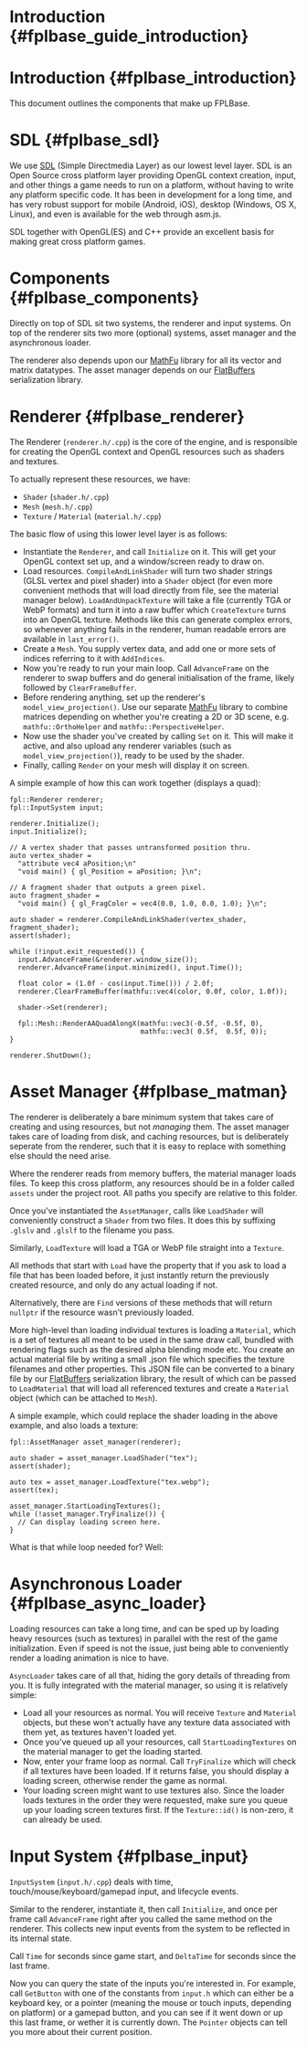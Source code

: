 Introduction    {#fplbase_guide_introduction}
============

# Introduction {#fplbase_introduction}

This document outlines the components that make up FPLBase.

# SDL {#fplbase_sdl}

We use [SDL][] (Simple Directmedia Layer) as our lowest level layer. SDL is an
Open Source cross platform layer providing OpenGL context creation, input, and
other things a game needs to run on a platform, without having to write any
platform specific code. It has been in development for a long time, and has
very robust support for mobile (Android, iOS), desktop (Windows, OS X, Linux),
and even is available for the web through asm.js.

SDL together with OpenGL(ES) and C++ provide an excellent basis for making great
cross platform games.

# Components {#fplbase_components}

Directly on top of SDL sit two systems, the renderer and input systems.
On top of the renderer sits two more (optional) systems, asset manager and
the asynchronous loader.

The renderer also depends upon our [MathFu] library for all its vector and
matrix datatypes. The asset manager depends on our [FlatBuffers]
serialization library.

# Renderer {#fplbase_renderer}

The Renderer (`renderer.h/.cpp`) is the core of the engine, and is responsible
for creating the OpenGL context and OpenGL resources such as
shaders and textures.

To actually represent these resources, we have:
* `Shader` (`shader.h/.cpp`)
* `Mesh` (`mesh.h/.cpp`)
* `Texture` / `Material` (`material.h/.cpp`)

The basic flow of using this lower level layer is as follows:

* Instantiate the `Renderer`, and call `Initialize` on it. This will get your
  OpenGL context set up, and a window/screen ready to draw on.
* Load resources. `CompileAndLinkShader` will turn two shader strings (GLSL
  vertex and pixel shader) into a `Shader` object
  (for even more convenient methods that will load directly from file, see the
  material manager below).
  `LoadAndUnpackTexture` will take a file (currently TGA or WebP formats)
  and turn it into a raw buffer which `CreateTexture` turns into an OpenGL
  texture.
  Methods like this can generate complex errors, so whenever anything fails in
  the renderer, human readable errors are available in `last_error()`.
* Create a `Mesh`. You supply vertex data, and add one or more sets of indices
  referring to it with `AddIndices`.
* Now you're ready to run your main loop. Call `AdvanceFrame` on the renderer
  to swap buffers and do general initialisation of the frame, likely followed
  by `ClearFrameBuffer`.
* Before rendering anything, set up the renderer's `model_view_projection()`.
  Use our separate [MathFu] library to combine matrices depending on whether
  you're creating a 2D or 3D scene, e.g. `mathfu::OrthoHelper` and
  `mathfu::PerspectiveHelper`.
* Now use the shader you've created by calling `Set` on it. This will make it
  active, and also upload any renderer variables (such as
  `model_view_projection()`), ready to be used by the shader.
* Finally, calling `Render` on your mesh will display it on screen.

A simple example of how this can work together (displays a quad):

~~~{.cpp}
fpl::Renderer renderer;
fpl::InputSystem input;

renderer.Initialize();
input.Initialize();

// A vertex shader that passes untransformed position thru.
auto vertex_shader =
  "attribute vec4 aPosition;\n"
  "void main() { gl_Position = aPosition; }\n";

// A fragment shader that outputs a green pixel.
auto fragment_shader =
  "void main() { gl_FragColor = vec4(0.0, 1.0, 0.0, 1.0); }\n";

auto shader = renderer.CompileAndLinkShader(vertex_shader, fragment_shader);
assert(shader);

while (!input.exit_requested()) {
  input.AdvanceFrame(&renderer.window_size());
  renderer.AdvanceFrame(input.minimized(), input.Time());

  float color = (1.0f - cos(input.Time())) / 2.0f;
  renderer.ClearFrameBuffer(mathfu::vec4(color, 0.0f, color, 1.0f));

  shader->Set(renderer);

  fpl::Mesh::RenderAAQuadAlongX(mathfu::vec3(-0.5f, -0.5f, 0),
                                mathfu::vec3( 0.5f,  0.5f, 0));
}

renderer.ShutDown();
~~~

# Asset Manager {#fplbase_matman}

The renderer is deliberately a bare minimum system that takes care of creating
and using resources, but not *managing* them. The asset manager takes care
of loading from disk, and caching resources, but is deliberately seperate from
the renderer, such that it is easy to replace with something else should the
need arise.

Where the renderer reads from memory buffers, the material manager loads files.
To keep this cross platform, any resources should be in a folder called `assets`
under the project root. All paths you specify are relative to this folder.

Once you've instantiated the `AssetManager`, calls like `LoadShader`
will conveniently construct a `Shader` from two files. It does this by
suffixing `.glslv` and `.glslf` to the filename you pass.

Similarly, `LoadTexture` will load a TGA or WebP file straight into a `Texture`.

All methods that start with `Load` have the property that if you ask to load a
file that has been loaded before, it just instantly return the previously
created resource, and only do any actual loading if not.

Alternatively, there are `Find` versions of these methods that will return
`nullptr` if the resource wasn't previously loaded.

More high-level than loading individual textures is loading a `Material`,
which is a set of textures all meant to be used in the same draw call,
bundled with rendering flags such as the desired alpha blending mode etc.
You create an actual material file by writing a small .json file which specifies
the texture filenames and other properties. This JSON file can be converted
to a binary file by our [FlatBuffers] serialization library, the result
of which can be passed to `LoadMaterial` that will load all referenced
textures and create a `Material` object (which can be attached to `Mesh`).

A simple example, which could replace the shader loading in the above example,
and also loads a texture:

~~~{.cpp}
fpl::AssetManager asset_manager(renderer);

auto shader = asset_manager.LoadShader("tex");
assert(shader);

auto tex = asset_manager.LoadTexture("tex.webp");
assert(tex);

asset_manager.StartLoadingTextures();
while (!asset_manager.TryFinalize()) {
  // Can display loading screen here.
}
~~~

What is that while loop needed for? Well:

# Asynchronous Loader {#fplbase_async_loader}

Loading resources can take a long time, and can be sped up by loading
heavy resources (such as textures) in parallel with the
rest of the game initialization. Even if speed is not the issue, just being
able to conveniently render a loading animation is nice to have.

`AsyncLoader` takes care of all that, hiding the gory details of threading
from you. It is fully integrated with the material manager, so using it is
relatively simple:

* Load all your resources as normal. You will receive `Texture` and
  `Material` objects, but these won't actually have any texture data
  associated with them yet, as textures haven't loaded yet.
* Once you've queued up all your resources, call `StartLoadingTextures`
  on the material manager to get the loading started.
* Now, enter your frame loop as normal. Call `TryFinalize` which will check
  if all textures have been loaded. If it returns false, you should display
  a loading screen, otherwise render the game as normal.
* Your loading screen might want to use textures also. Since the loader
  loads textures in the order they were requested, make sure you queue up
  your loading screen textures first. If the `Texture::id()` is non-zero,
  it can already be used.



# Input System {#fplbase_input}

`InputSystem` (`input.h/.cpp`) deals with time, touch/mouse/keyboard/gamepad
input, and lifecycle events.

Similar to the renderer, instantiate it, then call `Initialize`, and once
per frame call `AdvanceFrame` right after you called the same method on
the renderer. This collects new input events from the system to be reflected
in its internal state.

Call `Time` for seconds since game start, and `DeltaTime` for seconds since
the last frame.

Now you can query the state of the inputs you're interested in. For example,
call `GetButton` with one of the constants from `input.h` which can either be
a keyboard key, or a pointer (meaning the mouse or touch inputs, depending
on platform) or a gamepad button, and you can see if it went down or up
this last frame, or wether it is currently down. The `Pointer` objects can
tell you more about their current position.


  [SDL]: https://www.libsdl.org/
  [MathFu]: http://google.github.io/mathfu
  [FlatBuffers]: http://google.github.io/flatbuffers/

